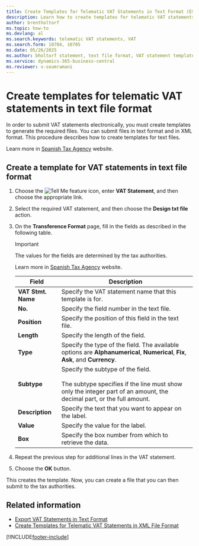 ```yaml
---
title: Create Templates for Telematic VAT Statements in Text Format (ES)
description: Learn how to create templates for telematic VAT statements in text file format for electronic submission in the Spanish version of Business Central.
author: brentholtorf
ms.topic: how-to
ms.devlang: al
ms.search.keywords: telematic VAT statements, VAT
ms.search.form: 10704, 10705
ms.date: 05/26/2025
ms.author: bholtorf statement, text file format, VAT statement template, Spanish version
ms.service: dynamics-365-business-central
ms.reviewer: v-soumramani
---
```


# Create templates for telematic VAT statements in text file format

In order to submit VAT statements electronically, you must create templates to generate the required files. You can submit files in text format and in XML format. This procedure describes how to create templates for text files.  

Learn more in [Spanish Tax Agency](https://go.microsoft.com/fwlink/?LinkID=238181) website.  

## Create a template for VAT statements in text file format  

1. Choose the ![Tell Me feature](../../media/ui-search/search_small.png "Tell me what you want to do") icon, enter **VAT Statement**, and then choose the appropriate link.  
1. Select the required VAT statement, and then choose the **Design txt file** action.  
1. On the **Transference Format** page, fill in the fields as described in the following table.  

    > [!IMPORTANT]  
    > The values for the fields are determined by the tax authorities.  
    >
    > Learn more in [Spanish Tax Agency](https://go.microsoft.com/fwlink/?LinkID=238181) website.  

    |Field|Description|  
    |---------------------------------|---------------------------------------|  
    |**VAT Stmt. Name**|Specify the VAT statement name that this template is for.|  
    |**No.**|Specify the field number in the text file.|  
    |**Position**|Specify the position of this field in the text file.|  
    |**Length**|Specify the length of the field.|  
    |**Type**|Specify the type of the field. The available options are **Alphanumerical**, **Numerical**, **Fix**, **Ask**, and **Currency**.|  
    |**Subtype**|Specify the subtype of the field.<br><br/>The subtype specifies if the line must show only the integer part of an amount, the decimal part, or the full amount.|  
    |**Description**|Specify the text that you want to appear on the label.|  
    |**Value**|Specify the value for the label.|  
    |**Box**|Specify the box number from which to retrieve the data.|  

1. Repeat the previous step for additional lines in the VAT statement.  
1. Choose the **OK** button.  

This creates the template. Now, you can create a file that you can then submit to the tax authorities.  

## Related information

- [Export VAT Statements in Text Format](how-to-export-vat-statements-in-text-format.md)
- [Create Templates for Telematic VAT Statements in XML File Format](how-to-create-templates-for-telematic-vat-statements-in-xml-file-format.md)

[!INCLUDE[footer-include](../../includes/footer-banner.md)]
